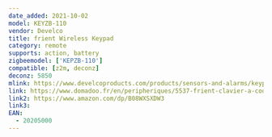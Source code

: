 ```yaml
---
date_added: 2021-10-02
model: KEYZB-110
vendor: Develco
title: frient Wireless Keypad 
category: remote
supports: action, battery 
zigbeemodel: ['KEPZB-110']
compatible: [z2m, deconz]
deconz: 5850
mlink: https://www.develcoproducts.com/products/sensors-and-alarms/keypad/
link: https://www.domadoo.fr/en/peripheriques/5537-frient-clavier-a-codes-intelligent-zigbee-30-lecteur-rfid-5713594002415.html
link2: https://www.amazon.com/dp/B08WXSXDW3
link3: 
EAN:
  - 20205000 
---
```


